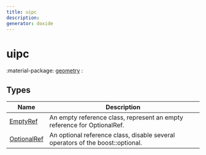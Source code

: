 ```yaml
---
title: uipc
description: 
generator: doxide
---
```



# uipc



:material-package: [geometry](geometry/index.md)
:   

## Types

| Name | Description |
| ---- | ----------- |
| [EmptyRef](EmptyRef/index.md) | An empty reference class, represent an empty reference for OptionalRef.  |
| [OptionalRef](OptionalRef/index.md) | An optional reference class, disable several operators of the boost::optional. |

